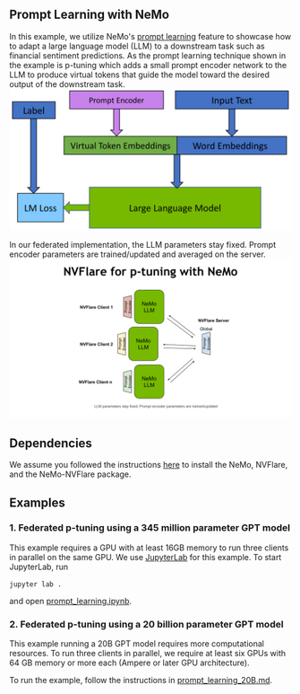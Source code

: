 ## Prompt Learning with NeMo

In this example, we utilize NeMo's [prompt learning](https://docs.nvidia.com/deeplearning/nemo/user-guide/docs/en/stable/nlp/nemo_megatron/prompt_learning.html)
feature to showcase how to adapt a large language model (LLM) to 
a downstream task such as financial sentiment predictions. 
As the prompt learning technique shown in the example is p-tuning which adds a small prompt encoder network to the LLM
to produce virtual tokens that guide the model toward the desired output of the downstream task.
![p-tuning](./figs/p-tuning.svg)

In our federated implementation, the LLM parameters stay fixed. Prompt encoder parameters are trained/updated and averaged on the server.
![federated p-tuning](./figs/fed_p-tuning.svg)

## Dependencies
We assume you followed the instructions [here](../../README.md#requirements) 
to install the NeMo, NVFlare, and the NeMo-NVFlare package. 

## Examples
### 1. Federated p-tuning using a 345 million parameter GPT model
This example requires a GPU with at least 16GB memory to run three clients in parallel on the same GPU.
We use [JupyterLab](https://jupyterlab.readthedocs.io) for this example.
To start JupyterLab, run
```
jupyter lab .
```
and open [prompt_learning.ipynb](./prompt_learning.ipynb).

### 2. Federated p-tuning using a 20 billion parameter GPT model
This example running a 20B GPT model requires more computational resources. 
To run three clients in parallel, we require at least six GPUs with 64 GB memory or more each 
(Ampere or later GPU architecture).

To run the example, follow the instructions in [prompt_learning_20B.md](prompt_learning_20B.md).
